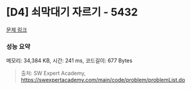 # [D4] 쇠막대기 자르기 - 5432 

[문제 링크](https://swexpertacademy.com/main/code/problem/problemDetail.do?contestProbId=AWVl47b6DGMDFAXm) 

### 성능 요약

메모리: 34,384 KB, 시간: 241 ms, 코드길이: 677 Bytes



> 출처: SW Expert Academy, https://swexpertacademy.com/main/code/problem/problemList.do
